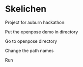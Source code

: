 # Skelichen

Project for auburn hackathon

Put the openpose demo in directory

Go to openpose directory

Change the path names

Run


